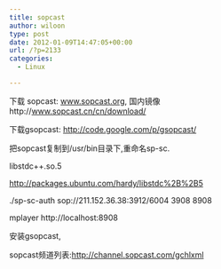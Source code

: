 ```yaml
---
title: sopcast
author: wiloon
type: post
date: 2012-01-09T14:47:05+00:00
url: /?p=2133
categories:
  - Linux

---
```

下载 sopcast: www.sopcast.org, 国内镜像http://www.sopcast.cn/cn/download/
  
下载gsopcast: http://code.google.com/p/gsopcast/
  
把sopcast复制到/usr/bin目录下,重命名sp-sc.

libstdc++.so.5

<http://packages.ubuntu.com/hardy/libstdc%2B%2B5>

./sp-sc-auth sop://211.152.36.38:3912/6004 3908 8908

mplayer http://localhost:8908

安装gsopcast,

sopcast频道列表:http://channel.sopcast.com/gchlxml